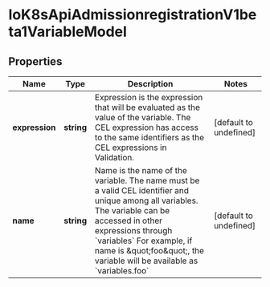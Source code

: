 # IoK8sApiAdmissionregistrationV1beta1VariableModel

## Properties

Name | Type | Description | Notes
------------ | ------------- | ------------- | -------------
**expression** | **string** | Expression is the expression that will be evaluated as the value of the variable. The CEL expression has access to the same identifiers as the CEL expressions in Validation. | [default to undefined]
**name** | **string** | Name is the name of the variable. The name must be a valid CEL identifier and unique among all variables. The variable can be accessed in other expressions through &#x60;variables&#x60; For example, if name is \&quot;foo\&quot;, the variable will be available as &#x60;variables.foo&#x60; | [default to undefined]


